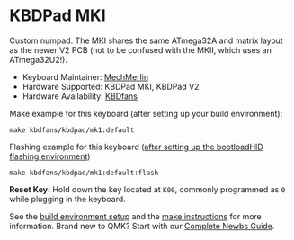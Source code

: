 # KBDPad MKI

Custom numpad. The MKI shares the same ATmega32A and matrix layout as the newer V2 PCB (not to be confused with the MKII, which uses an ATmega32U2!).

* Keyboard Maintainer: [MechMerlin](https://github.com/mechmerlin)
* Hardware Supported: KBDPad MKI, KBDPad V2
* Hardware Availability: [KBDfans](https://kbdfans.com/collections/20/products/kbdfans-kbdpad-pcb-v2)

Make example for this keyboard (after setting up your build environment):

    make kbdfans/kbdpad/mk1:default

Flashing example for this keyboard ([after setting up the bootloadHID flashing environment](https://docs.qmk.fm/#/flashing_bootloadhid))

    make kbdfans/kbdpad/mk1:default:flash

**Reset Key:** Hold down the key located at `K00`, commonly programmed as `0` while plugging in the keyboard.

See the [build environment setup](https://docs.qmk.fm/#/getting_started_build_tools) and the [make instructions](https://docs.qmk.fm/#/getting_started_make_guide) for more information. Brand new to QMK? Start with our [Complete Newbs Guide](https://docs.qmk.fm/#/newbs).
